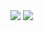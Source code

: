 <div>
    <img src="https://github-readme-stats.vercel.app/api/top-langs/?username=inkve&langs_count=10&layout=compact&theme=dark&count_private=true&line_height=34">
    <img src="https://github-readme-stats.vercel.app/api?username=inkve&show_icons=true&hide_border=true&theme=dark&count_private=true&line_height=28">
</div>
